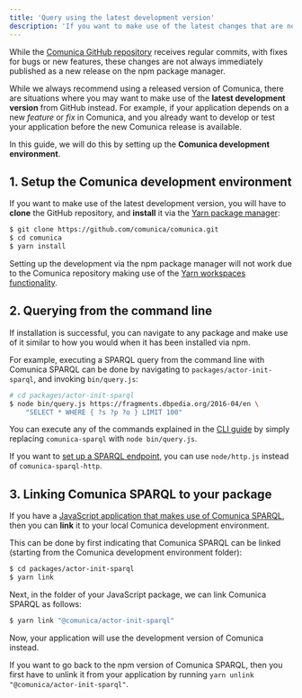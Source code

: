 ```yaml
---
title: 'Query using the latest development version'
description: 'If you want to make use of the latest changes that are not released yet' 
---
```


While the [Comunica GitHub repository](https://github.com/comunica/comunica) receives regular commits,
with fixes for bugs or new features,
these changes are not always immediately published as a new release on the npm package manager.

While we always recommend using a released version of Comunica,
there are situations where you may want to make use of the **latest development version** from GitHub instead.
For example, if your application depends on a new _feature_ or _fix_ in Comunica,
and you already want to develop or test your application before the new Comunica release is available.

In this guide, we will do this by setting up the **Comunica development environment**.

## 1. Setup the Comunica development environment

If you want to make use of the latest development version,
you will have to **clone** the GitHub repository,
and **install** it via the [Yarn package manager](https://yarnpkg.com/):
```bash
$ git clone https://github.com/comunica/comunica.git
$ cd comunica
$ yarn install
```

<div class="note">
Setting up the development via the npm package manager will not work due to the Comunica repository making use
of the <a href="https://classic.yarnpkg.com/en/docs/workspaces/">Yarn workspaces functionality</a>.
</div>

## 2. Querying from the command line

If installation is successful, you can navigate to any package and make use of it
similar to how you would when it has been installed via npm.

For example, executing a SPARQL query from the command line with Comunica SPARQL
can be done by navigating to `packages/actor-init-sparql`, and invoking `bin/query.js`:
```bash
# cd packages/actor-init-sparql
$ node bin/query.js https://fragments.dbpedia.org/2016-04/en \
    "SELECT * WHERE { ?s ?p ?o } LIMIT 100"
``` 

You can execute any of the commands explained in the [CLI guide](/docs/query/getting_started/query_cli/)
by simply replacing `comunica-sparql` with `node bin/query.js`.

If you want to [set up a SPARQL endpoint](/docs/query/getting_started/setup_endpoint/),
you can use `node/http.js` instead of `comunica-sparql-http`.

## 3. Linking Comunica SPARQL to your package

If you have a [JavaScript application that makes use of Comunica SPARQL](/docs/query/getting_started/query_app/),
then you can **link** it to your local Comunica development environment.

This can be done by first indicating that Comunica SPARQL can be linked (starting from the Comunica development environment folder):
```bash
$ cd packages/actor-init-sparql
$ yarn link
```

Next, in the folder of your JavaScript package,
we can link Comunica SPARQL as follows:
```bash
$ yarn link "@comunica/actor-init-sparql"
```

Now, your application will use the development version of Comunica instead.

<div class="note">
If you want to go back to the npm version of Comunica SPARQL,
then you first have to unlink it from your application by running <code>yarn unlink "@comunica/actor-init-sparql"</code>.
</div>
